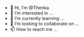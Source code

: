- 👋 Hi, I’m @Thenka
- 👀 I’m interested in ...
- 🌱 I’m currently learning ...
- 💞️ I’m looking to collaborate on ...
- 📫 How to reach me ...

<!---
Thenka/Thenka is a ✨ special ✨ repository because its `README.md` (this file) appears on your GitHub profile.
You can click the Preview link to take a look at your changes.
--->
